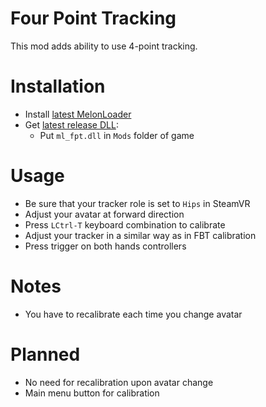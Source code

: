 # Four Point Tracking
This mod adds ability to use 4-point tracking.

# Installation
* Install [latest MelonLoader](https://github.com/LavaGang/MelonLoader)
* Get [latest release DLL](../../../releases/latest):
  * Put `ml_fpt.dll` in `Mods` folder of game
  
# Usage
* Be sure that your tracker role is set to `Hips` in SteamVR
* Adjust your avatar at forward direction
* Press `LCtrl-T` keyboard combination to calibrate
* Adjust your tracker in a similar way as in FBT calibration
* Press trigger on both hands controllers

# Notes
* You have to recalibrate each time you change avatar

# Planned
* No need for recalibration upon avatar change
* Main menu button for calibration
